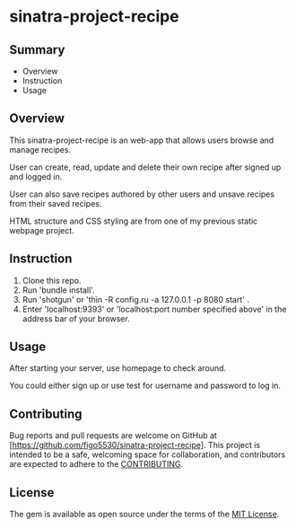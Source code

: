 # sinatra-project-recipe

## Summary
* Overview
* Instruction
* Usage

## Overview
This sinatra-project-recipe is an web-app that allows users browse and manage recipes.

User can create, read, update and delete their own recipe after signed up and logged in.

User can also save recipes authored by other users and unsave recipes from their saved recipes.

HTML structure and CSS styling are from one of my previous static webpage project.

## Instruction
1. Clone this repo.
2. Run 'bundle install'.
3. Run 'shotgun' or 'thin -R config.ru -a 127.0.0.1 -p 8080 start' .
4. Enter 'localhost:9393' or 'localhost:port number specified above' in the address bar of your browser. 

## Usage
After starting your server, use homepage to check around.

You could either sign up or use test for username and password to log in.

## Contributing
Bug reports and pull requests are welcome on GitHub at [https://github.com/figo5530/sinatra-project-recipe]. This project is intended to be a safe, welcoming space for collaboration, and contributors are expected to adhere to the [CONTRIBUTING](https://github.com/figo5530/sinatra-project-recipe/blob/main/CONTRIBUTING).

## License
The gem is available as open source under the terms of the [MIT License](https://opensource.org/licenses/MIT).
